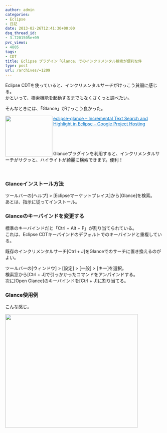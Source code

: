 ```yaml
---
author: admin
categories:
- Eclipse
- 日記
date: 2013-02-26T12:41:30+00:00
dsq_thread_id:
- 3.7201505e+09
pvc_views:
- 4805
tags:
- CDT
title: Eclipse プラグイン「Glance」でのインクリメンタル検索が便利な件
type: post
url: /archives/=1209
---
```


Eclipse CDTを使っていると、インクリメンタルサーチがけっこう貧弱に感じる。   
かといって、検索機能を起動するまでもなくさくっと調べたい。

そんなときには、「Glance」がけっこう良かった。

<a href="https://code.google.com/p/eclipse-glance/" target="_blank"><img class="alignleft" border="0" alt="" align="left" src="https://capture.heartrails.com/150x130/shadow?https://code.google.com/p/eclipse-glance/" width="150" height="130" /></a> <a style="color: #0070c5" href="https://code.google.com/p/eclipse-glance/" target="_blank">eclipse-glance &#8211; Incremental Text Search and Highlight in Eclipse &#8211; Google Project Hosting</a>  <img border="0" alt="" src="https://b.hatena.ne.jp/entry/image/https://code.google.com/p/eclipse-glance/" />

&#160;

&#160;

Glanceプラグインを利用すると、インクリメンタルサーチがサクッと、ハイライトが綺麗に検索できます。便利！

<div style="padding-bottom: 0px; margin: 0px; padding-left: 0px; padding-right: 0px; display: inline; float: none; padding-top: 0px" id="scid:5737277B-5D6D-4f48-ABFC-DD9C333F4C5D:e4622916-6ab5-47c5-a56c-38726c1a84d2" class="wlWriterEditableSmartContent">
  <div>
  </div>
</div>

<br style="clear: both" />

### Glanceインストール方法

ツールバーの[ヘルプ] > [Eclipseマーケットプレイス]から[Glance]を検索。   
あとは、指示に従ってインストール。

### Glanceのキーバインドを変更する

標準のキーバインドだと「Ctrl + Alt + F」が割り当てられている。   
これは、Eclipse CDTキーバインドのデフォルトでのキーバインドと重複している。

既存のインクリメンタルサーチ[Ctrl + J]をGlanceでのサーチに置き換えるのがよい。

ツールバーの[ウィンドウ] > [設定] > [一般] > [キー]を選択。   
検索窓から[Ctrl + J]で引っかかったコマンドをアンパインドする。   
次に[Open Glance]のキーバインドを[Ctrl + J]に割り当てる。

### Glance使用例

こんな感じ。

[<img src="https://lh3.googleusercontent.com/-a_0aG47JM3I/USyklwCvReI/AAAAAAAAAHk/G8rJDOFVpAg/s400/20130226_glance.png" width="422" height="363" />][1]

 [1]: https://picasaweb.google.com/lh/photo/dqv3DQ837lUgxlTtuT8nEzyD6hjDXGH6XyE6iLrzolo?feat=embedwebsite
